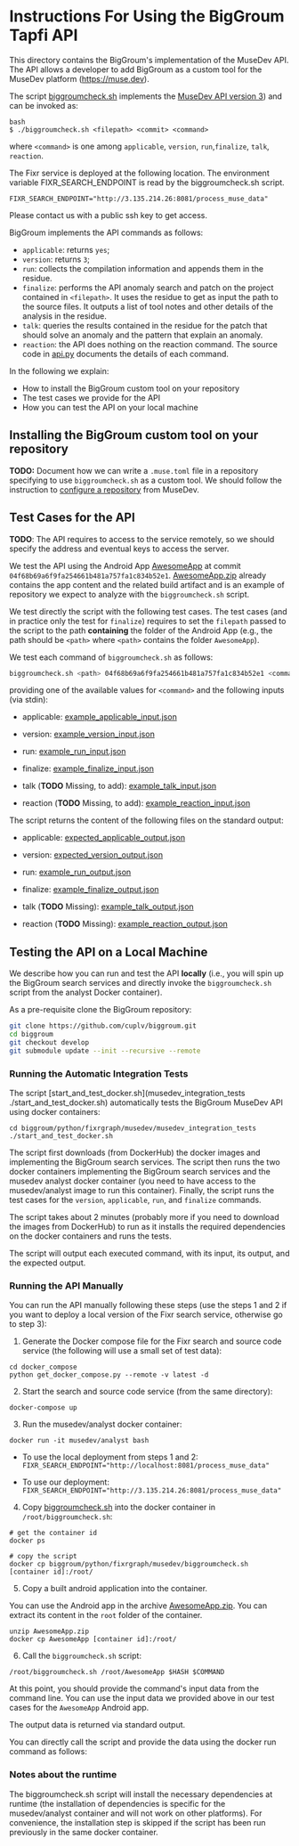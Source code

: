 # Instructions For Using the BigGroum Tapfi API

This directory contains the BigGroum's implementation of the MuseDev
API. The API allows a developer to add BigGroum as a custom tool for
the MuseDev platform (https://muse.dev).

The script [biggroumcheck.sh](biggroumcheck.sh) implements the [MuseDev
API version 3](http://)) and can be invoked as:

```
bash
$ ./biggroumcheck.sh <filepath> <commit> <command>
```

where `<command>` is one among `applicable`, `version`,
`run`,`finalize`, `talk`, `reaction`.

The Fixr service is deployed at the following location.  The environment variable FIXR_SEARCH_ENDPOINT is read by the biggroumcheck.sh script.

```FIXR_SEARCH_ENDPOINT="http://3.135.214.26:8081/process_muse_data"```

Please contact us with a public ssh key to get access.

BigGroum implements the API commands as follows:
- `applicable`: returns `yes`;
- `version`: returns `3`;
- `run`: collects the compilation information and appends them in the
  residue.
- `finalize`: performs the API anomaly search and patch on the project
  contained in `<filepath>`. It uses the residue to get as input the
  path to the source files. It outputs a list of tool notes and other
  details of the analysis in the residue.
- `talk`: queries the results contained in the residue for the patch
  that should solve an anomaly and the pattern that explain an
  anomaly.
- `reaction`: the API does nothing on the reaction command.
The source code in [api.py](api.py) documents the details of each
command.


In the following we explain:
- How to install the BigGroum custom tool on your repository
- The test cases we provide for the API
- How you can test the API on your local machine


## Installing the BigGroum custom tool on your repository
**TODO:** Document how we can write a `.muse.toml` file in a
repository specifying to use `biggroumcheck.sh` as a custom tool.
We should follow the instruction to [configure a
repository](https://docs.muse.dev/docs/repository-configuration/#inrepooptions)
from  MuseDev.


## Test Cases for the API

**TODO**: The API requires to access to the service remotely, so we
should specify the address and eventual keys to access the server.

We test the API using the Android App
[AwesomeApp](https://github.com/cuplv/AwesomeApp) at commit
`04f68b69a6f9fa254661b481a757fa1c834b52e1`.
[AwesomeApp.zip](../test/data/AwesomeApp.zip) already contains the app
content and the related build artifact and is an example of repository
we expect to analyze with the `biggroumcheck.sh` script.

We test directly the script with the following test cases. The test
cases (and in practice only the test for `finalize`)  requires to
set the `filepath` passed to the script to the path **containing** the
folder of the Android App (e.g., the path should be `<path>` where
`<path>` contains the folder `AwesomeApp`).

We test each command of `biggroumcheck.sh` as follows:

```bash
biggroumcheck.sh <path> 04f68b69a6f9fa254661b481a757fa1c834b52e1 <command>
```

providing one of the available values for `<command>` and the following inputs (via stdin):

- applicable: [example_applicable_input.json](./musedev_integration_tests/example_applicable_input.json)

- version:  [example_version_input.json](./musedev_integration_tests/example_version_input.json)

- run:  [example_run_input.json](./musedev_integration_tests/example_run_input.json)

- finalize:  [example_finalize_input.json](./musedev_integration_tests/example_finalize_input.json)

- talk (**TODO** Missing, to add):  [example_talk_input.json](./musedev_integration_tests/example_talk_input.json)

- reaction (**TODO** Missing, to add): [example_reaction_input.json](./musedev_integration_tests/example_reaction_input.json)

The script returns the content of the following files on the standard output:

- applicable: [expected_applicable_output.json](./musedev_integration_tests/expected_applicable_output.json)

- version: [expected_version_output.json](./musedev_integration_tests/expected_version_output.json)

- run: [example_run_output.json](./musedev_integration_tests/example_run_output.json)

- finalize: [example_finalize_output.json](./musedev_integration_tests/example_finalize_output.json)

- talk (**TODO** Missing): [example_talk_output.json](./musedev_integration_tests/example_talk_output.json)

- reaction (**TODO** Missing): [example_reaction_output.json](./musedev_integration_tests/example_reaction_output.json)


## Testing the API on a Local Machine

We describe how you can run and test the API **locally** (i.e., you
will spin up the BigGroum search services and directly invoke the
`biggroumcheck.sh` script from the analyst Docker container).

As a pre-requisite clone the BigGroum repository:
```bash
git clone https://github.com/cuplv/biggroum.git
cd biggroum
git checkout develop
git submodule update --init --recursive --remote
```

### Running the Automatic Integration Tests
The script [start_and_test_docker.sh](musedev_integration_tests ./start_and_test_docker.sh)
 automatically tests the BigGroum MuseDev API using docker containers:
```
cd biggroum/python/fixrgraph/musedev/musedev_integration_tests
./start_and_test_docker.sh
```

The script first downloads (from DockerHub) the docker images
and implementing the BigGroum search services.
The script then runs the two docker containers implementing the BigGroum
search services and the musedev analyst docker container (you need to
have access to the musedev/analyst image to run this container). Finally, the
script runs the test cases for the `version`, `applicable`, `run`, and
`finalize` commands.

The script takes about 2 minutes (probably more if you need to
download the images from DockerHub) to run as it installs the required
dependencies on the docker containers and runs the tests. 

The script will output each executed command, with its input, its
output, and the expected output.


### Running the API Manually

You can run the API manually following these steps (use the steps 1 and 2
if you want to deploy a local version of the Fixr search service,
otherwise go to step 3):

1) Generate the Docker compose file for the Fixr search and source code service (the following will use a small set of test data):

```
cd docker_compose
python get_docker_compose.py --remote -v latest -d
```

2) Start the search and source code service (from the same directory):
```
docker-compose up
```


3) Run the musedev/analyst docker container:

```
docker run -it musedev/analyst bash
```

  - To use the local deployment from steps 1 and 2: ```FIXR_SEARCH_ENDPOINT="http://localhost:8081/process_muse_data"```

  - To use our deployment: ```FIXR_SEARCH_ENDPOINT="http://3.135.214.26:8081/process_muse_data"```

4) Copy [biggroumcheck.sh](biggroumcheck.sh) into the docker container in `/root/biggroumcheck.sh`:

```
# get the container id
docker ps

# copy the script
docker cp biggroum/python/fixrgraph/musedev/biggroumcheck.sh [container id]:/root/
```

5) Copy a built android application into the container.

You can use the Android app in the archive
[AwesomeApp.zip](../test/data/AwesomeApp.zip). You can extract its
content in the `root` folder of the container.

```
unzip AwesomeApp.zip
docker cp AwesomeApp [container id]:/root/
```


6) Call the `biggroumcheck.sh` script:
```
/root/biggroumcheck.sh /root/AwesomeApp $HASH $COMMAND
```

At this point, you should provide the command's input data from the
command line. You can use the input data we provided above in our test
cases for the `AwesomeApp` Android app.

The output data is returned via standard output.

You can directly call the script and provide the data using the docker
run command as follows:


### Notes about the runtime
The biggroumcheck.sh script will install the necessary dependencies at
runtime (the installation of dependencies is specific for the
musedev/analyst container and will not work on other platforms). For
convenience, the installation step is skipped if the script has  been
run previously in the same docker container.

